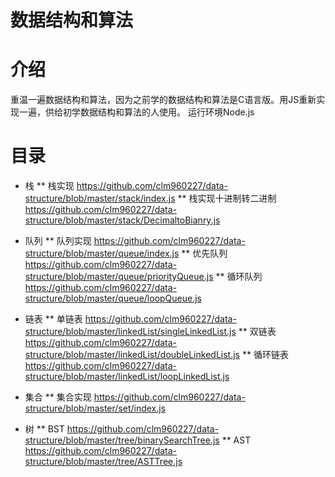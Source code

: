 # 数据结构和算法

# 介绍
重温一遍数据结构和算法，因为之前学的数据结构和算法是C语言版。用JS重新实现一遍，供给初学数据结构和算法的人使用。
运行环境Node.js

# 目录
* 栈
** 栈实现 https://github.com/clm960227/data-structure/blob/master/stack/index.js
** 栈实现十进制转二进制 https://github.com/clm960227/data-structure/blob/master/stack/DecimaltoBianry.js

* 队列
** 队列实现 https://github.com/clm960227/data-structure/blob/master/queue/index.js
** 优先队列 https://github.com/clm960227/data-structure/blob/master/queue/priorityQueue.js
** 循环队列 https://github.com/clm960227/data-structure/blob/master/queue/loopQueue.js

* 链表
** 单链表 https://github.com/clm960227/data-structure/blob/master/linkedList/singleLinkedList.js
** 双链表 https://github.com/clm960227/data-structure/blob/master/linkedList/doubleLinkedList.js
** 循环链表 https://github.com/clm960227/data-structure/blob/master/linkedList/loopLinkedList.js

* 集合
** 集合实现 https://github.com/clm960227/data-structure/blob/master/set/index.js

* 树
** BST https://github.com/clm960227/data-structure/blob/master/tree/binarySearchTree.js
** AST https://github.com/clm960227/data-structure/blob/master/tree/ASTTree.js
